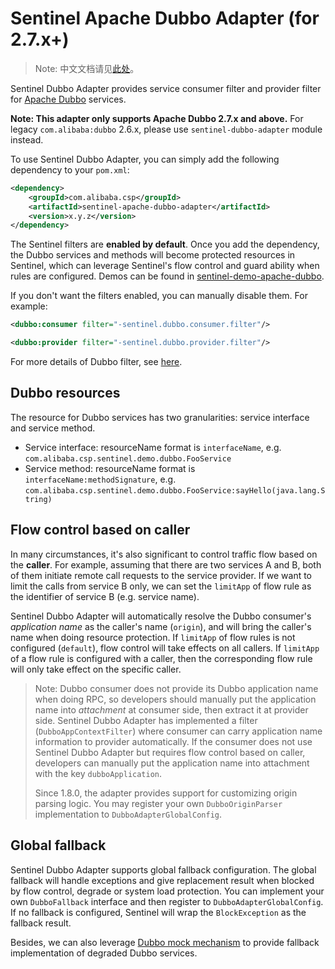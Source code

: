 # Sentinel Apache Dubbo Adapter (for 2.7.x+)

> Note: 中文文档请见[此处](https://github.com/alibaba/Sentinel/wiki/主流框架的适配#dubbo)。

Sentinel Dubbo Adapter provides service consumer filter and provider filter
for [Apache Dubbo](https://dubbo.apache.org/en-us/) services.

**Note: This adapter only supports Apache Dubbo 2.7.x and above.** For legacy `com.alibaba:dubbo` 2.6.x,
please use `sentinel-dubbo-adapter` module instead.

To use Sentinel Dubbo Adapter, you can simply add the following dependency to your `pom.xml`:

```xml
<dependency>
    <groupId>com.alibaba.csp</groupId>
    <artifactId>sentinel-apache-dubbo-adapter</artifactId>
    <version>x.y.z</version>
</dependency>
```

The Sentinel filters are **enabled by default**. Once you add the dependency,
the Dubbo services and methods will become protected resources in Sentinel,
which can leverage Sentinel's flow control and guard ability when rules are configured.
Demos can be found in [sentinel-demo-apache-dubbo](https://github.com/alibaba/Sentinel/tree/master/sentinel-demo/sentinel-demo-apache-dubbo).

If you don't want the filters enabled, you can manually disable them. For example:

```xml
<dubbo:consumer filter="-sentinel.dubbo.consumer.filter"/>

<dubbo:provider filter="-sentinel.dubbo.provider.filter"/>
```

For more details of Dubbo filter, see [here](http://dubbo.apache.org/en-us/docs/dev/impls/filter.html).

## Dubbo resources

The resource for Dubbo services has two granularities: service interface and service method.

- Service interface: resourceName format is `interfaceName`, e.g. `com.alibaba.csp.sentinel.demo.dubbo.FooService`
- Service method: resourceName format is `interfaceName:methodSignature`, e.g. `com.alibaba.csp.sentinel.demo.dubbo.FooService:sayHello(java.lang.String)`

## Flow control based on caller

In many circumstances, it's also significant to control traffic flow based on the **caller**.
For example, assuming that there are two services A and B, both of them initiate remote call requests to the service provider.
If we want to limit the calls from service B only, we can set the `limitApp` of flow rule as the identifier of service B (e.g. service name).

Sentinel Dubbo Adapter will automatically resolve the Dubbo consumer's *application name* as the caller's name (`origin`),
and will bring the caller's name when doing resource protection.
If `limitApp` of flow rules is not configured (`default`), flow control will take effects on all callers.
If `limitApp` of a flow rule is configured with a caller, then the corresponding flow rule will only take effect on the specific caller.

> Note: Dubbo consumer does not provide its Dubbo application name when doing RPC,
> so developers should manually put the application name into *attachment* at consumer side,
> then extract it at provider side. Sentinel Dubbo Adapter has implemented a filter (`DubboAppContextFilter`)
> where consumer can carry application name information to provider automatically.
> If the consumer does not use Sentinel Dubbo Adapter but requires flow control based on caller,
> developers can manually put the application name into attachment with the key `dubboApplication`.
>
> Since 1.8.0, the adapter provides support for customizing origin parsing logic. You may register your own `DubboOriginParser`
> implementation to `DubboAdapterGlobalConfig`.

## Global fallback

Sentinel Dubbo Adapter supports global fallback configuration.
The global fallback will handle exceptions and give replacement result when blocked by
flow control, degrade or system load protection. You can implement your own `DubboFallback` interface
and then register to `DubboAdapterGlobalConfig`.
If no fallback is configured, Sentinel will wrap the `BlockException` as the fallback result.

Besides, we can also leverage [Dubbo mock mechanism](http://dubbo.apache.org/en-us/docs/user/demos/local-mock.html) to provide fallback implementation of degraded Dubbo services.